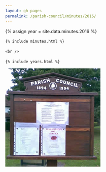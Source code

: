 ```yaml
---
layout: gh-pages
permalink: /parish-council/minutes/2016/
---
```


<div class="panelLeft">
	{% assign year = site.data.minutes.2016 %}

	{% include minutes.html %}

	<br />

	{% include years.html %}
</div>

<div class="panelLeft">
	<img src="/common/image/noticeBoard.jpg" alt="Notice Board" width="300" height="309" />
</div>